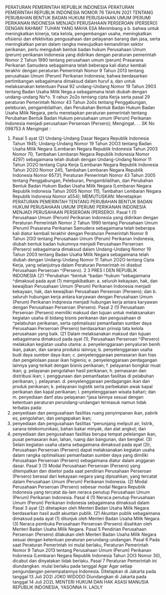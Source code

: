  PERATURAN PEMERINTAH REPUBLIK INDONESIA PERATURAN PEMERINTAH REPUBLIK INDONESIA NOMOR 76 TAHUN 2021 TENTANG PERUBAHAN BENTUK BADAN HUKUM PERUSAHAAN UMUM (PERUM) PERIKANAN INDONESIA MENJADI PERUSAHAAN PERSEROAN (PERSERO)
DENGAN RAHMAT TUHAN YANG MAHA ESA Menimbang a b. bahwa untuk meningkatkan kinerja, tata kelola, pengembangan usaha, meningkatkan efisiensi dan efektivitas pengusahaan dan pelayanan barang dan jasa, serta meningkatkan peran dalam rangka mewujudkan kemandirian sektor perikanan, perlu mengubah bentuk badan hukum Perusahaan Umum (perum) perikanan Indonesia yang didirikan dengan peraturan pemerintah Nomor 2 Tahun 1990 tentang perusahaan umum (perum) Prasarana Perikanan Samudera sebagaimana telah beberapa kali diatur kembali terakhir dengan peraturan Pemerintah Nomor 9 Tahun 2013 tentang perusahaan Umum (Perum) Perikanan Indonesia; bahwa berdasarkan pertimbangan sebagaimana dimaksud dalam huruf a, dan untuk melaksanakan ketentuan Pasal 92 undang-Undang Nomor 19 Tahun 2903 tentang Badan Usaha Milik Nega.a sebagaimana telah diubah dengan undang-undang No*o. 1l rahun 2o2o tentang cipta Kerja serta pasal 29 peraturan Pemerintah Nomor 43 Tahun 2o0s tentang Penggabungan, peleburan, pengambilalihan, dan Perubahan Bentuk Badan Hukum Badan Usaha Milik Negara, perlu menetapkan peraturan pemerintah tentang Perubahan Bentuk Badan Hukum perusahaan umum (Perum) Perikanan Indonesia menjadi perusahaan Perseroan (Persero); Mengingat. . . SK No 098753 A
Mengingat :

1. Pasal 5 ayat (2) Undang-Undang Dasar Negara Republik Indonesia Tahun 1945; Undang-Undang Nomor 19 Tahun 2OO3 tentang Badan Usaha Milik Negara (Lembaran Negara Republik Indonesia Tahun 2003 Nomor 70, Tambahan Lembaran Negara Republik Indonesia Nomor 4297) sebagaimana telah diubah dengan Undang-Undang Nomor 11 Tahun 2O2O tentang Cipta Kerja (Lembaran Negara Republik Indonesia Tahun 2O2O Nomor 245, Tambahan Lembaran Negara Republik Indonesia Nomor 65731; Peraturan Pemerintah Nomor 43 Tahun 2005 tentang Penggabungan, Peleburan, Pengambilalihan, dan Perubahan Bentuk Badan Hukum Badan Usaha Milik Negara (Lembaran Negara Republik Indonesia Tahun 2005 Nomor 115, Tambahan Lembaran Negara Republik Indonesia Nomor a554);
MEMUTUSKAN:
 Menetapkan PERATURAN PEMERINTAH TENTANG PERUBAHAN BENTUK BADAN HUKUM PERUSAHAAN UMUM (PERUM) PERIKANAN INDONESIA MENJADI PERUSAHAAN PERSEROAN (PERSERO). Pasal 1 (1) Perusahaan Umum (Perum) Perikanan Indonesia yang didirikan dengan Peraturan Pemerintah Nomor 2 Tahun 1990 tentang Perusahaan Umum (Perum) Prasarana Perikanan Samudera sebagaimana telah beberapa kali diatur kembali terakhir dengan Peraturan Pemerintah Nomor 9 Tahun 2Ol3 tentang Perusahaan Umum (Perum) Perikanan Indonesia, diubah bentuk badan hukumnya menjadi Perusahaan Perseroan (Persero) sebagaimana dimaksud dalam Undang-Undang Nomor 19 Tahun 2003 tentang Badan Usaha Milik Negara sebagaimana telah diubah dengan Undang-Undang Nomor 11 Tahun 2O2O tentang Cipta Kerja, yang selanjutnya dalam Peraturan Pemerintah ini disebut Perusahaan Perseroan ^(Persero). 2 3 PRES I DEN REPUBLIK INDONESIA {21 ^Perubahan ^bentuk ^badan ^hukum ^sebagaimana ^dimaksud pada ayat (1) mengakibatkan:
a. seluruh kekayaan, hak, dan kewajiban Perusahaan Umum (Perum) Perikanan Indonesia menjadi kekayaan, hak, dan kewajiban Perusahaan Perseroan (Persero); dan
b. seluruh hubungan kerja antara karyawan dengan Perusahaan Umum {Perum) Perikanan Indqnesia menjadi hubungan kerja antara karyawan dengan Perusahaan Perseroan (Persero).
Pasal 2
(1) Perusahaan Perseroan (Persero) memiliki maksud dan tujuan untuk melaksanakan kegiatan usaha di bidang bisnis perikanan dan pengusahaan di ^pelabuhan perikanan, serta optimalisasi pemanfaatan sumber daya Perusahaan Perseroan (Persero) berdasarkan prinsip tata kelola perusahaan yang baik. (21 Dalam melaksanakan maksud dan tujuan sebagaimana dimaksud pada ayat (1), Perusahaan Perseroan ^(Persero) melakukan kegiatan usaha utama:
a. penyelenggaraan penyaluran benih ikan, pakan, dan sarana produksi iainnya;
b. penyelenggaraan usaha budi daya sumber daya ikan;
c. penyelenggaraan pemasaran ikan hias dan pengelolaan pasar ikan higienis;
e. penyelenggaraan perdagangan lainnya yang terkait dengan bisnis perikanan;
f. pelayanan bongkar muat ikan;
g. pelayanan pengolahan hasil perikanan;
h. pemasaran dan distribusi ikan;
i. penggunaan dan pemanfaatan fasilitas di pelabuhan perikanan;
j. pelayanan.
d. penyelenggaraan perdagangan ikan dan produk perikanan;
k. pelayanan logistik serta perbekalan awak kapal perikanan dan kapal perikanan;
l. penyelenggaraan wisata bahari; dan
m. penyediaan danf atau pelayanan ^jasa lainnya sesuai dengan ketentuan peraturan perundang-undangan termasuk namun tidak terbatas pada:
1. penyediaan dan pengusahaan fasilitas ruang penyimpanan ikan, pabrik es, pengolahan, dan pengepakan ikan;
2. penyediaan dan pengusahaan fasilitas ^penunjang meliputi air, listrik, sarana telekomunikasi, bahan bakar minyak, dan alat angkut; dan
3. penyediaan dan pengusahaan fasilitas berupa tempat pelelangan ikan, pusat pemasaran ikan, lahan, ruang dan bangunan, dan bengkel. (3) Selain kegiatan usaha utama sebagaimana dimaksud pada ayat (2lr, Perusahaan Perseroan (Persero) dapat melaksanakan kegiatan usaha dalam rangka optimalisasi pemanfaatan sumber daya yang dimiliki Perusahaan Perseroan (Persero) sebagaimana diatur dalam anggaran dasar.
Pasal 3
(1) Modal Perusahaan Perseroan (Persero) yang ditempatkan dan disetor pada saat pendirian Perusahaan Perseroan (Persero) berasal dari kekayaan negara yang dipisahkan, yang tercatat dalam Perusahaan Umum (Perum) Perikanan Indonesia. (2) Modal Perusahaan Perseroan (Persero) sebesar modal Negara Republik Indonesia yang tercatat da-lam neraca penutup Perusahaan Umum (Perum) Perikanan Indonesia.
Pasal 4
(1) Neraca penutup Perusahaan Umum (Perum) Perikanan Indonesia sebagaimana dimaksud dalam Pasal 3 ayat (2) ditetapkan oleh Menteri Badan Usaha Milik Negara berdasarkan hasil audit akuntan publik. (21 Akuntan publik sebagaimana dimaksud pada ayat (1) ditunjuk oleh Menteri Badan Usaha Milik Negara. (3) Neraca pembuka Perusahaan Perseroan (Persero) disahkan oleh Menteri Badan Usaha Milik Negara.
Pasal 5
Pendirian Perusahaan Perseroan (Persero) dilakukan oleh Menteri Badan Usaha Milik Negara sesuai dengan ketentuan peraturan perundang-undangan.
Pasal 6
Pada saat Peraturan Pemerintah ini mulai berlaku, Peraturan Pemerintah Nomor 9 Tahun 2013 tentang Perusahaan Umum (Perum) Perikanan Indonesia (Lembaran Negara Republik Indonesia Tahun 2OI3 Nomor 30), dicabut dan dinyatakan tidak berlaku.
Pasal 7
Peraturan Pemerintah ini diundangkan. mulai berlaku pada tanggal Agar Agar setiap pengundangan penempatannya Indonesia. Ditetapkan di Jakarta pada tanggal 13 Juli 2O2l JOKO WIDODO Diundangkan di Jakarta pada tanggal 14 Juli 2O2L MENTERI HUKUM DAN HAK ASASI MANUSIA REPUBLIK INDONESIA, YASONNA H. LAOLY